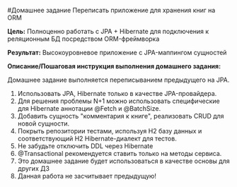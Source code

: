 #Домашнее задание
Переписать приложение для хранения книг на ORM

**Цель:** Полноценно работать с JPA + Hibernate для подключения к реляционным БД посредством ORM-фреймворка

**Результат:** Высокоуровневое приложение с JPA-маппингом сущностей

**Описание/Пошаговая инструкция выполнения домашнего задания:**

Домашнее задание выполняется переписыванием предыдущего на JPA.

1. Использовать JPA, Hibernate только в качестве JPA-провайдера.
2. Для решения проблемы N+1 можно использовать специфические для Hibernate аннотации @Fetch и @BatchSize.
3. Добавить сущность "комментария к книге", реализовать CRUD для новой сущности.
4. Покрыть репозитории тестами, используя H2 базу данных и соответствующий H2 Hibernate-диалект для тестов.
5. Не забудьте отключить DDL через Hibernate
6. @Transactional рекомендуется ставить только на методы сервиса.
7. Это домашнее задание будет использоваться в качестве основы для других ДЗ
8. Данная работа не засчитывает предыдущую!